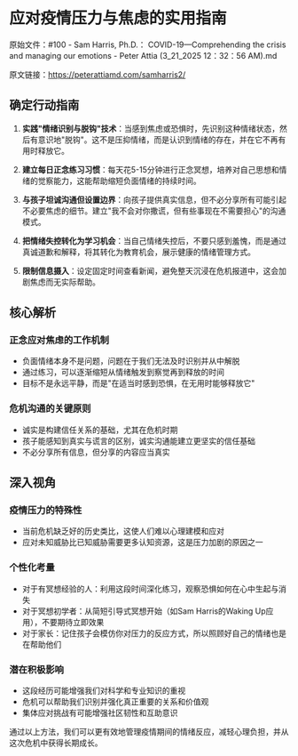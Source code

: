 # 应对疫情压力与焦虑的实用指南

原始文件：#100 - Sam Harris, Ph.D.： COVID-19—Comprehending the crisis and managing our emotions - Peter Attia (3_21_2025 12：32：56 AM).md

原文链接：https://peterattiamd.com/samharris2/

## 确定行动指南

1. **实践"情绪识别与脱钩"技术**：当感到焦虑或恐惧时，先识别这种情绪状态，然后有意识地"脱钩"。这不是压抑情绪，而是认识到情绪的存在，并在它不再有用时释放它。

2. **建立每日正念练习习惯**：每天花5-15分钟进行正念冥想，培养对自己思想和情绪的觉察能力，这能帮助缩短负面情绪的持续时间。

3. **与孩子坦诚沟通但设置边界**：向孩子提供真实信息，但不必分享所有可能引起不必要焦虑的细节。建立"我不会对你撒谎，但有些事现在不需要担心"的沟通模式。

4. **把情绪失控转化为学习机会**：当自己情绪失控后，不要只感到羞愧，而是通过真诚道歉和解释，将其转化为教育机会，展示健康的情绪管理方式。

5. **限制信息摄入**：设定固定时间查看新闻，避免整天沉浸在危机报道中，这会加剧焦虑而无实际帮助。

## 核心解析

### 正念应对焦虑的工作机制
- 负面情绪本身不是问题，问题在于我们无法及时识别并从中解脱
- 通过练习，可以逐渐缩短从情绪触发到察觉再到释放的时间
- 目标不是永远平静，而是"在适当时感到恐惧，在无用时能够释放它"

### 危机沟通的关键原则
- 诚实是构建信任关系的基础，尤其在危机时期
- 孩子能感知到真实与谎言的区别，诚实沟通能建立更坚实的信任基础
- 不必分享所有信息，但分享的内容应当真实

## 深入视角

### 疫情压力的特殊性
- 当前危机缺乏好的历史类比，这使人们难以心理建模和应对
- 应对未知威胁比已知威胁需要更多认知资源，这是压力加剧的原因之一

### 个性化考量
- 对于有冥想经验的人：利用这段时间深化练习，观察恐惧如何在心中生起与消失
- 对于冥想初学者：从简短引导式冥想开始（如Sam Harris的Waking Up应用），不要期待立即效果
- 对于家长：记住孩子会模仿你对压力的反应方式，所以照顾好自己的情绪也是在帮助他们

### 潜在积极影响
- 这段经历可能增强我们对科学和专业知识的重视
- 危机可以帮助我们识别并强化真正重要的关系和价值观
- 集体应对挑战有可能增强社区韧性和互助意识

通过以上方法，我们可以更有效地管理疫情期间的情绪反应，减轻心理负担，并从这次危机中获得长期成长。